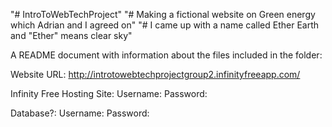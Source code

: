 "# IntroToWebTechProject" 
"# Making a fictional website on Green energy which Adrian and I agreed on"
"# I came up with a name called Ether Earth and "Ether" means clear sky"

A README document with information about the files included in the folder:


Website URL: http://introtowebtechprojectgroup2.infinityfreeapp.com/

Infinity Free Hosting Site:
Username:
Password:

Database?:
Username:
Password:

